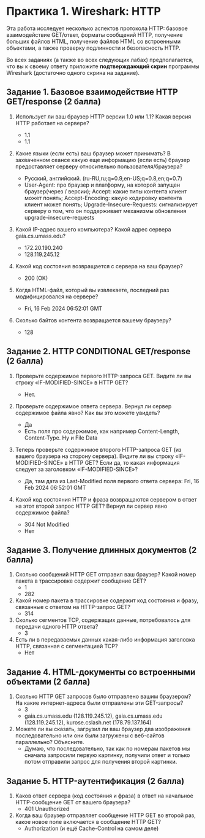 # Практика 1. Wireshark: HTTP
Эта работа исследует несколько аспектов протокола HTTP: базовое взаимодействие GET/ответ,
форматы сообщений HTTP, получение больших файлов HTML, получение файлов HTML со
встроенными объектами, а также проверку подлинности и безопасность HTTP.

Во всех заданиях (а также во всех следующих лабах) предполагается, что вы к своему ответу 
приложите **подтверждающий скрин** программы Wireshark (достаточно одного скрина на задание).

## Задание 1. Базовое взаимодействие HTTP GET/response (2 балла)

1. Использует ли ваш браузер HTTP версии 1.0 или 1.1? Какая версия HTTP работает на
   сервере?
   - 1.1
   - 1.1

2. Какие языки (если есть) ваш браузер может принимать? В захваченном сеансе какую еще
   информацию (если есть) браузер предоставляет серверу относительно пользователя/браузера?
   - Русский, английский. (ru-RU,ru;q=0.9,en-US;q=0.8,en;q=0.7) 
   - User-Agent: про браузер и платформу, на которой запущен браузер(через / версии); Accept: какие типы контента клиент может понять; Accept-Encoding: какую кодировку контента клиент может понять; Upgrade-Insecure-Requests: сигнализирует серверу о том, что он поддерживает механизмы обновления upgrade-insecure-requests

3. Какой IP-адрес вашего компьютера? Какой адрес сервера gaia.cs.umass.edu?
   - 172.20.190.240
   - 128.119.245.12

4. Какой код состояния возвращается с сервера на ваш браузер?
   - 200 (OK)
   
5. Когда HTML-файл, который вы извлекаете, последний раз модифицировался на сервере?
   - Fri, 16 Feb 2024 06:52:01 GMT
   
6. Сколько байтов контента возвращается вашему браузеру?
   - 128

## Задание 2. HTTP CONDITIONAL GET/response (2 балла)
1. Проверьте содержимое первого HTTP-запроса GET. Видите ли вы строку «IF-MODIFIED-SINCE» в HTTP GET?
   - Нет.
   
2. Проверьте содержимое ответа сервера. Вернул ли сервер содержимое файла явно? Как вы
   это можете увидеть?
   - Да
   - Есть поля про содержимое, как например Content-Length, Content-Type. Ну и File Data
   
3. Теперь проверьте содержимое второго HTTP-запроса GET (из вашего браузера на сторону
   сервера). Видите ли вы строку «IF-MODIFIED-SINCE» в HTTP GET? Если да, то какая
   информация следует за заголовком «IF-MODIFIED-SINCE»?
   - Да, там дата из Last-Modified поля первого ответа сервера: Fri, 16 Feb 2024 06:52:01 GMT
   
4. Какой код состояния HTTP и фраза возвращаются сервером в ответ на этот второй запрос
   HTTP GET? Вернул ли сервер явно содержимое файла?
   - 304 Not Modified
   - Нет

## Задание 3. Получение длинных документов (2 балла)

1. Сколько сообщений HTTP GET отправил ваш браузер? Какой номер пакета в трассировке
   содержит сообщение GET?
   - 1
   - 282
2. Какой номер пакета в трассировке содержит код состояния и фразу, связанные с ответом
   на HTTP-запрос GET?
   - 314
3. Сколько сегментов TCP, содержащих данные, потребовалось для передачи одного HTTP ответа?
   - 3
4. Есть ли в передаваемых данных какая-либо информация заголовка HTTP, связанная с
   сегментацией TCP?
   - Нет

## Задание 4. HTML-документы со встроенными объектами (2 балла)
1. Сколько HTTP GET запросов было отправлено вашим браузером? На какие интернет-адреса были отправлены эти GET-запросы?
   - 3
   - gaia.cs.umass.edu (128.119.245.12), gaia.cs.umass.edu (128.119.245.12), kurose.cslash.net (178.79.137.164)
2. Можете ли вы сказать, загрузил ли ваш браузер два изображения последовательно или
   они были загружены с веб-сайтов параллельно? Объясните.
   - Думаю, что последовательно, так как по номерам пакетов мы сначала запросили первую картинку, получили ответ и только потом отправили запрос для получения второй картинки.

## Задание 5. HTTP-аутентификация (2 балла)
1. Каков ответ сервера (код состояния и фраза) в ответ на начальное HTTP-сообщение GET от вашего браузера?
   - 401 Unauthorized
2. Когда ваш браузер отправляет сообщение HTTP GET во второй раз, какое новое поле включается в сообщение HTTP GET?
   - Authorization (и ещё Cache-Control на самом деле)
